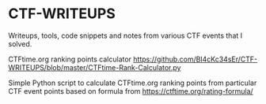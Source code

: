 # CTF-WRITEUPS


Writeups, tools, code snippets and notes from various CTF events that I solved.

CTFtime.org ranking points calculator
https://github.com/Bl4cKc34sEr/CTF-WRITEUPS/blob/master/CTFtime-Rank-Calculator.py

Simple Python script to calculate CTFtime.org ranking points from particular CTF event points based on formula from https://ctftime.org/rating-formula/

